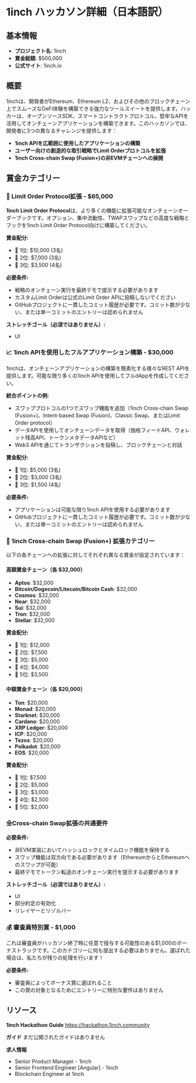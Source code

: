 # 1inch ハッカソン詳細（日本語訳）

## 基本情報
- **プロジェクト名**: 1inch
- **賞金総額**: $500,000
- **公式サイト**: 1inch.io

## 概要
1inchは、開発者がEthereum、Ethereum L2、およびその他のブロックチェーン上でスムーズなDeFi体験を構築できる強力なツールスイートを提供します。ハッカーは、オープンソースSDK、スマートコントラクトプロトコル、堅牢なAPIを活用してオンチェーンアプリケーションを構築できます。このハッカソンでは、開発者に3つの異なるチャレンジを提供します：

- **1inch APIを広範囲に使用したアプリケーションの構築**
- **ユーザー向けの創造的な取引戦略でLimit Orderプロトコルを拡張**
- **1inch Cross-chain Swap (Fusion+)の非EVMチェーンへの展開**

## 賞金カテゴリー

### 🍾 Limit Order Protocol拡張 - $65,000
**1inch Limit Order Protocol**は、より多くの機能に拡張可能なオンチェーンオーダーブックです。オプション、集中流動性、TWAPスワップなどの高度な戦略とフックを1inch Limit Order Protocol向けに構築してください。

**賞金配分:**
- 🥇 1位: $10,000 (3名)
- 🏅 2位: $7,000 (3名)
- 🏅 3位: $3,500 (4名)

**必要条件:**
- 戦略のオンチェーン実行を最終デモで提示する必要があります
- カスタムLimit Orderは公式のLimit Order APIに投稿しないでください
- GitHubプロジェクトに一貫したコミット履歴が必要です。コミット数が少ない、または単一コミットのエントリーは認められません

**ストレッチゴール（必須ではありません）:**
- UI

### 📈 1inch APIを使用したフルアプリケーション構築 - $30,000
1inchは、オンチェーンアプリケーションの構築を簡素化する様々なREST APIを提供します。可能な限り多くの1inch APIを使用してフルdAppを作成してください。

**統合ポイントの例:**
- スワッププロトコルの1つでスワップ機能を追加（1inch Cross-chain Swap (Fusion+)、Intent-based Swap (Fusion)、Classic Swap、またはLimit Order protocol）
- データAPIを使用してオンチェーンデータを取得（価格フィードAPI、ウォレット残高API、トークンメタデータAPIなど）
- Web3 APIを通じてトランザクションを投稿し、ブロックチェーンと対話

**賞金配分:**
- 🥇 1位: $5,000 (3名)
- 🏅 2位: $3,000 (3名)
- 🏅 3位: $1,500 (4名)

**必要条件:**
- アプリケーションは可能な限り1inch APIを使用する必要があります
- GitHubプロジェクトに一貫したコミット履歴が必要です。コミット数が少ない、または単一コミットのエントリーは認められません

### 🔗 1inch Cross-chain Swap (Fusion+) 拡張カテゴリー

以下の各チェーンへの拡張に対してそれぞれ異なる賞金が設定されています：

#### 高額賞金チェーン（各 $32,000）
- **Aptos**: $32,000
- **Bitcoin/Dogecoin/Litecoin/Bitcoin Cash**: $32,000
- **Cosmos**: $32,000
- **Near**: $32,000
- **Sui**: $32,000
- **Tron**: $32,000
- **Stellar**: $32,000

**賞金配分:**
- 🥇 1位: $12,000
- 🥈 2位: $7,500
- 🥉 3位: $5,000
- 🏅 4位: $4,000
- 🏅 5位: $3,500

#### 中額賞金チェーン（各 $20,000）
- **Ton**: $20,000
- **Monad**: $20,000
- **Starknet**: $20,000
- **Cardano**: $20,000
- **XRP Ledger**: $20,000
- **ICP**: $20,000
- **Tezos**: $20,000
- **Polkadot**: $20,000
- **EOS**: $20,000

**賞金配分:**
- 🥇 1位: $7,500
- 🥈 2位: $5,000
- 🥉 3位: $3,000
- 🏅 4位: $2,500
- 🏅 5位: $2,000

### 全Cross-chain Swap拡張の共通要件

**必要条件:**
- 非EVM実装においてハッシュロックとタイムロック機能を保持する
- スワップ機能は双方向である必要があります（EthereumからとEthereumへのスワップが可能）
- 最終デモでトークン転送のオンチェーン実行を提示する必要があります

**ストレッチゴール（必須ではありません）:**
- UI
- 部分約定の有効化
- リレイヤーとリゾルバー

### 💰 審査員特別賞 - $1,000
これは審査員がハッカソン終了時に任意で授与する可能性のある$1,000のボーナストラックです。このカテゴリーに何も提出する必要はありません。選ばれた場合は、私たちが残りの処理を行います！

**必要条件:**
- 審査員によってボーナス賞に選ばれること
- この賞の対象となるためにエントリーに特別な要件はありません

## リソース

**1inch Hackathon Guide**
https://hackathon.1inch.community

**ガイド**
まだ公開されたガイドはありません

**求人情報**
- Senior Product Manager - 1inch
- Senior Frontend Engineer [Angular] - 1inch
- Blockchain Engineer at 1inch